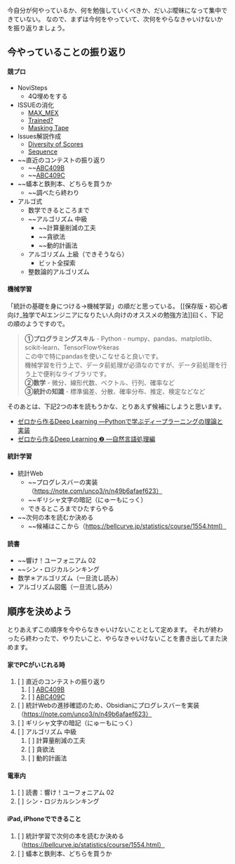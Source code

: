 今自分が何やっているか、何を勉強していくべきか、だいぶ曖昧になって集中できていない。
なので、まずは今何をやっていて、次何をやらなきゃいけないかを振り返りましょう。

## 今やっていることの振り返り
#### 競プロ
 - NoviSteps
	 - 4Q埋めをする
 -  ISSUEの消化
	 - [MAX_MEX](https://atcoder.jp/contests/abc290/tasks/abc290_c)
	 - [Trained?](https://atcoder.jp/contests/abc065/tasks/abc065_b)
	 - [Masking Tape](https://github.com/tj-999-comp/AtCoder_tj-999_records/issues/11)
 - Issues解説作成
	 - [Diversity of Scores](https://github.com/tj-999-comp/AtCoder_tj-999_records/issues/40)
	 - [Sequence](https://github.com/tj-999-comp/AtCoder_tj-999_records/issues/34)
 - ~~直近のコンテストの振り返り
	 - ~~[ABC409B](https://atcoder.jp/contests/abc409/tasks/abc409_b)
	 - ~~[ABC409C](https://atcoder.jp/contests/abc409/tasks/abc409_c)
 - ~~蟻本と鉄則本、どちらを買うか
	 - ~~調べたら終わり
 - アルゴ式
    - 数学できるところまで
    - ~~アルゴリズム 中級
        - ~~計算量削減の工夫
        - ~~貪欲法
        - ~~動的計画法
    - アルゴリズム 上級（できそうなら）
        - ビット全探索
    - 整数論的アルゴリズム

#### 機械学習
「統計の基礎を身につける→機械学習」の順だと思っている。
[[保存版・初心者向け_独学でAIエンジニアになりたい人向けのオススメの勉強方法]]曰く、下記の順のようですので。
>**①プログラミングスキル**
	- Python
	- numpy、pandas、matplotlib、scikit-learn、TensorFlowやkeras  
		この中で特にpandasを使いこなせると良いです。  
		機械学習を行う上で、データ前処理が必須なのですが、データ前処理を行う上で便利なライブラリです。  
	**②数学**
	- 微分、線形代数、ベクトル、行列、確率など  
	**③統計の知識**
	- 標準偏差、分散、確率分布、推定、検定などなど  

そのあとは、下記2つの本を読もうかな、とりあえず候補にしようと思います。
- [ゼロから作るDeep Learning ―Pythonで学ぶディープラーニングの理論と実装](https://www.amazon.co.jp/%E3%82%BC%E3%83%AD%E3%81%8B%E3%82%89%E4%BD%9C%E3%82%8BDeep-Learning-%E2%80%95Python%E3%81%A7%E5%AD%A6%E3%81%B6%E3%83%87%E3%82%A3%E3%83%BC%E3%83%97%E3%83%A9%E3%83%BC%E3%83%8B%E3%83%B3%E3%82%B0%E3%81%AE%E7%90%86%E8%AB%96%E3%81%A8%E5%AE%9F%E8%A3%85-%E6%96%8E%E8%97%A4-%E5%BA%B7%E6%AF%85/dp/4873117585/ref=pd_vtp_1/356-3019440-1094367?pd_rd_w=yU11S&pf_rd_p=949e26f5-c2ef-4c96-bfde-49d7614d0317&pf_rd_r=PRNW0HSA9D823TNGXPJ2&pd_rd_r=88bd2840-1d82-442e-bc42-526e86415f57&pd_rd_wg=4AmJf&pd_rd_i=4873117585&psc=1)  
- [ゼロから作るDeep Learning ❷ ―自然言語処理編](https://www.amazon.co.jp/%E3%82%BC%E3%83%AD%E3%81%8B%E3%82%89%E4%BD%9C%E3%82%8BDeep-Learning-%E2%80%95%E8%87%AA%E7%84%B6%E8%A8%80%E8%AA%9E%E5%87%A6%E7%90%86%E7%B7%A8-%E6%96%8E%E8%97%A4-%E5%BA%B7%E6%AF%85/dp/4873118360/ref=pd_bxgy_img_1/356-3019440-1094367?pd_rd_w=WLejN&pf_rd_p=d8f6e0ab-48ef-4eca-99d5-60d97e927468&pf_rd_r=PX80ZBSX7SWJ5KJVN5VE&pd_rd_r=eb994fb8-6be7-44ad-87c0-39e92eb14849&pd_rd_wg=ILF3H&pd_rd_i=4873118360&psc=1)

#### 統計学習
- 統計Web
	- ~~プログレスバーの実装（https://note.com/unco3/n/n49b6afaef623）
	- ~~ギリシャ文字の暗記（にゅーもにっく）
	- できるところまでひたすらやる
- ~~次何の本を読むか決める
	- ~~候補はここから（https://bellcurve.jp/statistics/course/1554.html）

#### 読書
- ~~響け！ユーフォニアム 02
- ~~シン・ロジカルシンキング
- 数学＊アルゴリズム（一旦流し読み）
- アルゴリズム図鑑（一旦流し読み）

## 順序を決めよう
とりあえずこの順序を今やらなきゃいけないこととして定めます。
それが終わったら終わったで、やりたいこと、やらなきゃいけないことを書き出してまた決めます。
#### 家でPCがいじれる時
1. [ ] 直近のコンテストの振り返り
	1. [ ] [ABC409B](https://atcoder.jp/contests/abc409/tasks/abc409_b)
	2. [ ] [ABC409C](https://atcoder.jp/contests/abc409/tasks/abc409_c)
2. [ ] 統計Webの進捗確認のため、Obsidianにプログレスバーを実装（https://note.com/unco3/n/n49b6afaef623）
3. [ ] ギリシャ文字の暗記（にゅーもにっく）
4. [ ] アルゴリズム 中級
	1. [ ] 計算量削減の工夫
	2. [ ] 貪欲法
	3. [ ] 動的計画法

#### 電車内
1. [ ] 読書：響け！ユーフォニアム 02
2. [ ] シン・ロジカルシンキング

#### iPad, iPhoneでできること
1. [ ] 統計学習で次何の本を読むか決める（https://bellcurve.jp/statistics/course/1554.html）
2. [ ] 蟻本と鉄則本、どちらを買うか